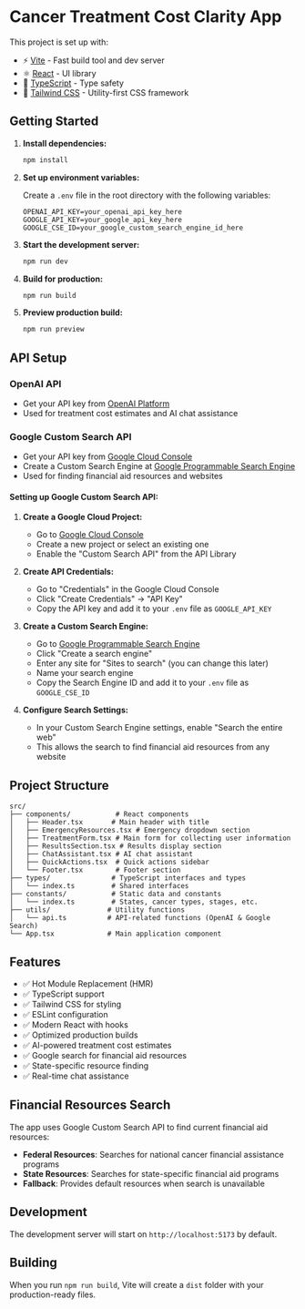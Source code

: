 # Cancer Treatment Cost Clarity App

This project is set up with:

- ⚡️ [Vite](https://vitejs.dev/) - Fast build tool and dev server
- ⚛️ [React](https://react.dev/) - UI library
- 🔷 [TypeScript](https://www.typescriptlang.org/) - Type safety
- 🎨 [Tailwind CSS](https://tailwindcss.com/) - Utility-first CSS framework

## Getting Started

1. **Install dependencies:**

   ```bash
   npm install
   ```

2. **Set up environment variables:**

   Create a `.env` file in the root directory with the following variables:

   ```
   OPENAI_API_KEY=your_openai_api_key_here
   GOOGLE_API_KEY=your_google_api_key_here
   GOOGLE_CSE_ID=your_google_custom_search_engine_id_here
   ```

3. **Start the development server:**

   ```bash
   npm run dev
   ```

4. **Build for production:**

   ```bash
   npm run build
   ```

5. **Preview production build:**
   ```bash
   npm run preview
   ```

## API Setup

### OpenAI API

- Get your API key from [OpenAI Platform](https://platform.openai.com/api-keys)
- Used for treatment cost estimates and AI chat assistance

### Google Custom Search API

- Get your API key from [Google Cloud Console](https://console.cloud.google.com/)
- Create a Custom Search Engine at [Google Programmable Search Engine](https://programmablesearchengine.google.com/about/)
- Used for finding financial aid resources and websites

#### Setting up Google Custom Search API:

1. **Create a Google Cloud Project:**

   - Go to [Google Cloud Console](https://console.cloud.google.com/)
   - Create a new project or select an existing one
   - Enable the "Custom Search API" from the API Library

2. **Create API Credentials:**

   - Go to "Credentials" in the Google Cloud Console
   - Click "Create Credentials" → "API Key"
   - Copy the API key and add it to your `.env` file as `GOOGLE_API_KEY`

3. **Create a Custom Search Engine:**

   - Go to [Google Programmable Search Engine](https://programmablesearchengine.google.com/about/)
   - Click "Create a search engine"
   - Enter any site for "Sites to search" (you can change this later)
   - Name your search engine
   - Copy the Search Engine ID and add it to your `.env` file as `GOOGLE_CSE_ID`

4. **Configure Search Settings:**
   - In your Custom Search Engine settings, enable "Search the entire web"
   - This allows the search to find financial aid resources from any website

## Project Structure

```
src/
├── components/           # React components
│   ├── Header.tsx       # Main header with title
│   ├── EmergencyResources.tsx # Emergency dropdown section
│   ├── TreatmentForm.tsx # Main form for collecting user information
│   ├── ResultsSection.tsx # Results display section
│   ├── ChatAssistant.tsx # AI chat assistant
│   ├── QuickActions.tsx  # Quick actions sidebar
│   └── Footer.tsx        # Footer section
├── types/               # TypeScript interfaces and types
│   └── index.ts         # Shared interfaces
├── constants/           # Static data and constants
│   └── index.ts         # States, cancer types, stages, etc.
├── utils/              # Utility functions
│   └── api.ts          # API-related functions (OpenAI & Google Search)
└── App.tsx             # Main application component
```

## Features

- ✅ Hot Module Replacement (HMR)
- ✅ TypeScript support
- ✅ Tailwind CSS for styling
- ✅ ESLint configuration
- ✅ Modern React with hooks
- ✅ Optimized production builds
- ✅ AI-powered treatment cost estimates
- ✅ Google search for financial aid resources
- ✅ State-specific resource finding
- ✅ Real-time chat assistance

## Financial Resources Search

The app uses Google Custom Search API to find current financial aid resources:

- **Federal Resources**: Searches for national cancer financial assistance programs
- **State Resources**: Searches for state-specific financial aid programs
- **Fallback**: Provides default resources when search is unavailable

## Development

The development server will start on `http://localhost:5173` by default.

## Building

When you run `npm run build`, Vite will create a `dist` folder with your production-ready files.

